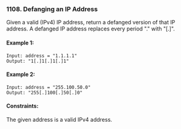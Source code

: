 ### 1108. Defanging an IP Address
Given a valid (IPv4) IP address, return a defanged version of that IP address.
A defanged IP address replaces every period "." with "[.]".


#### Example 1:
```
Input: address = "1.1.1.1"
Output: "1[.]1[.]1[.]1"
```

#### Example 2:
```
Input: address = "255.100.50.0"
Output: "255[.]100[.]50[.]0"
```

#### Constraints:

The given address is a valid IPv4 address.
